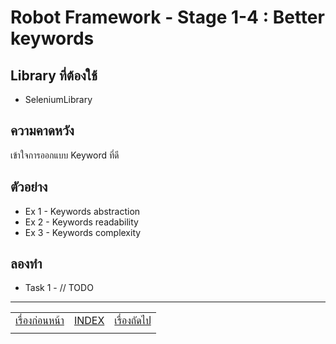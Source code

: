 # Robot Framework - Stage 1-4 : Better keywords

## Library ที่ต้องใช้

* SeleniumLibrary

## ความคาดหวัง

เข้าใจการออกแบบ Keyword ที่ดี

## ตัวอย่าง

* Ex 1 - Keywords abstraction
* Ex 2 - Keywords readability
* Ex 3 - Keywords complexity

## ลองทำ

* Task 1 - // TODO

---

|   |   |   |
| - | - | - |
| [เรื่องก่อนหน้า](../1-3/README.md) | [INDEX](../README.md) | [เรื่องถัดไป](../1-5/README.md) |
|   |   |   |
